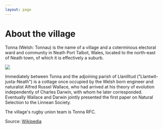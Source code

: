 ```yaml
---
layout: page
---
```


# About the village

Tonna (Welsh: Tonnau) is the name of a village and a coterminous electoral ward and community in Neath Port Talbot, Wales, located to the north-east of Neath town, of which it is effectively a suburb.

![](https://cdn.images.dailystar.co.uk/dynamic/28/photos/655000/620x/Hoia-Baciu-forest-695950.jpg)

Immediately between Tonna and the adjoining parish of Llanilltud ("Llantwit-juxta-Neath") is a cottage once occupied by the Welsh born engineer and naturalist Alfred Russel Wallace, who had arrived at his theory of evolution independently of Charles Darwin, with whom he later corresponded. Eventually Wallace and Darwin jointly presented the first paper on Natural Selection to the Linnean Society.

The village's rugby union team is Tonna RFC.

Source: [Wikipedia](https://en.wikipedia.org/wiki/Tonna,_Neath)